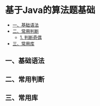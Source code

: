 # 基于Java的算法题基础


<!-- @import "[TOC]" {cmd="toc" depthFrom=2 depthTo=6 orderedList=false} -->

<!-- code_chunk_output -->

- [一、基础语法](#一-基础语法)
- [二、常用判断](#二-常用判断)
  - [1. 判断奇偶](#1-判断奇偶)
- [三、常用库](#三-常用库)

<!-- /code_chunk_output -->


## 一、基础语法

## 二、常用判断

  
## 三、常用库
